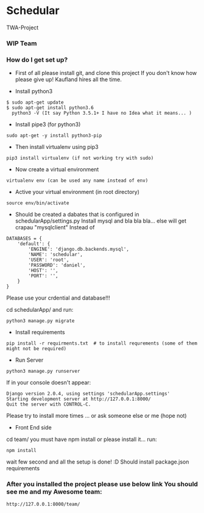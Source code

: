 # Schedular
TWA-Project

### WIP Team ####

### How do I get set up? ###
* First of all please install git, and clone this project If you don't know how please give up! Kaufland hires all the time.

* Install python3
```
$ sudo apt-get update
$ sudo apt-get install python3.6
  python3 -V (It say Python 3.5.1+ I have no Idea what it means... )
```
* Install pipe3 (for python3)

```
sudo apt-get -y install python3-pip
```

* Then install virtualenv using pip3

```
pip3 install virtualenv (if not working try with sudo)
```

* Now create a virtual environment

```
virtualenv env (can be used any name instead of env)
```

* Active your virtual environment (in root directory)

```
source env/bin/activate
```

* Should be created a dabates that is configured in schedularApp/settings.py
    Install mysql and bla bla bla... else will get crapau "mysqlclient"
    Instead of
```
DATABASES = {
    'default': {
        'ENGINE': 'django.db.backends.mysql',
        'NAME': 'schedular',
        'USER': 'root',
        'PASSWORD': 'daniel',
        'HOST': '',
        'PORT': '',
    }
}
```
Please use your crdential and database!!!

cd schedularApp/ and run:
```
python3 manage.py migrate
```

* Install requirements

```
pip install -r requirments.txt  # to install requrements (some of them might not be required)
```

* Run Server
```
python3 manage.py runserver
```
If in your console doesn't appear:
```
Django version 2.0.4, using settings 'schedularApp.settings'
Starting development server at http://127.0.0.1:8000/
Quit the server with CONTROL-C.

```
Please try to install more times ... or ask someone else or me (hope not)

* Front End side

cd team/
you must have npm install or please install it...
run:
```
npm install
```
wait few second and all the setup is done! :D
Should install package.json requirements

### After you installed the project please use below link You should see me and my Awesome team: ###
    http://127.0.0.1:8000/team/





